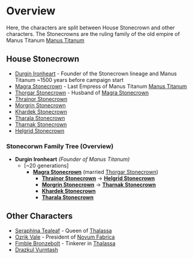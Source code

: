 # Overview

Here, the characters are split between House Stonecrown and other characters. The Stonecrowns are the ruling family of the old empire of Manus Titanum [Manus Titanum](../Geography/Caelovar/Manus_Titanum.md)


## House Stonecrown

- [Durgin Ironheart](Durgin_Ironheart.md) - Founder of the Stonecrown lineage and Manus Titanum ~1500 years before campaign start
- [Magra Stonecrown](Magra_Stonecrown.md) - Last Empress of Manus Titanum [Manus Titanum](../Geography/Caelovar/Manus_Titanum.md)
- [Thorgar Stonecrown](./Thorgar_Stonecrown.md) - Husband of [Magra Stonecrown](./Magra_Stonecrown.md)
- [Thrainor Stonecrown](./Thrainor_Stonecrown.md)
- [Morgrin Stonecrown](./Morgrin_Stonecrown.md)
- [Khardek Stonecrown](./Khardek_Stonecrown.md)
- [Tharala Stonecrown](./Tharala_Stonecrown.md)
- [Tharnak Stonecrown](./Tharnak_Stonecrown.md)
- [Helgrid Stonecrown](./Helgrid_Stonecrown.md)

### Stonecorwn Family Tree (Overview)

- **Durgin Ironheart** *(Founder of Manus Titanum)*
  - [~20 generations]
    - **[Magra Stonecrown](Magra_Stonecrown.md)** (married [Thorgar Stonecrown](./Thorgar_Stonecrown.md))
      - **[Thrainor Stonecrown](./Thrainor_Stonecrown.md)** → **[Helgrid Stonecrown](./Helgrid_Stonecrown.md)**
      - **[Morgrin Stonecrown](./Morgrin_Stonecrown.md)** → **[Tharnak Stonecrown](./Tharnak_Stonecrown.md)**
      - **[Khardek Stonecrown](./Khardek_Stonecrown.md)**
      - **[Tharala Stonecrown](./Tharala_Stonecrown.md)**


## Other Characters


- [Seraphina Tealeaf](./Seraphina_Tealeaf.md) - Queen of [Thalassa](../Geography/Caelovar/Thalassa.md)
- [Ozrik Vale](./Ozrik_Vale.md) - President of [Novum Fabrica](../Geography/Caelovar/Novum_Fabrica.md)
- [Fimble Bronzebolt](./Fimble_Bronzebolt.md) - Tinkerer in [Thalassa](../Geography/Caelovar/Thalassa.md)
- [Drazkul Vurntash](./Drazkul_Vurntash.md)












